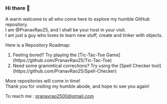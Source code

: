 ### Hi there 👋

<!--
**PranavRao25/PranavRao25** is a ✨ _special_ ✨ repository because its `README.md` (this file) appears on your GitHub profile.

Here are some ideas to get you started:

- 🔭 I’m currently working on ...
- 🌱 I’m currently learning ...
- 👯 I’m looking to collaborate on ...
- 🤔 I’m looking for help with ...
- 💬 Ask me about ...
- 📫 How to reach me: ...
- 😄 Pronouns: ...
- ⚡ Fun fact: ...
-->

A warm welcome to all who come here to explore my humble GitHub repository.<br>
I am @PranavRao25, and I shall be your host in your visit.<br>
I am just a guy who loves to learn new stuff, create and tinker with objects.<br>

Here is a Repository Roadmap:
<ol>
  <li>Feeling bored? Try playing the [Tic-Tac-Toe Game](https://github.com/PranavRao25/Tic-Tac-Toe)</li>
  <li>Need some grammtical corrections? Try using the [Spell Checker tool](https://github.com/PranavRao25/Spell-Checker)</li>
</ol>

More repositories will come in time!<br>
Thank you for visiting my humble abode, and hope to see you again!

To reach me : pranavrao2500@gmail.com
